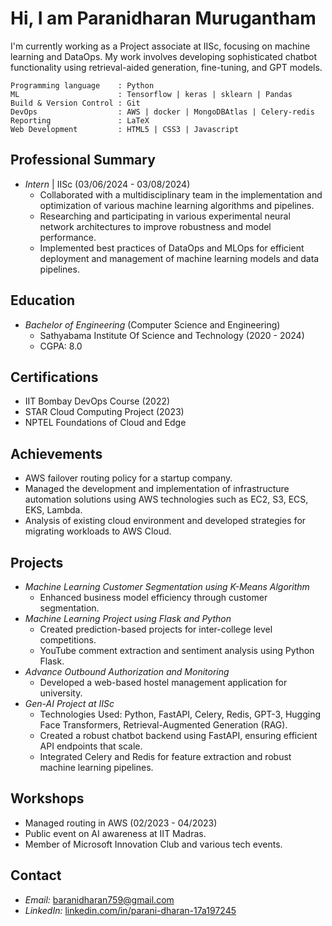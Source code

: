 # Hi, I am Paranidharan Murugantham

I'm currently working as a Project associate at IISc, focusing on machine learning and DataOps. My work involves developing sophisticated chatbot functionality using retrieval-aided generation, fine-tuning, and GPT models. 


```
Programming language    : Python
ML                      : Tensorflow | keras | sklearn | Pandas
Build & Version Control : Git 
DevOps                  : AWS | docker | MongoDBAtlas | Celery-redis
Reporting               : LaTeX
Web Development         : HTML5 | CSS3 | Javascript
```

## Professional Summary
- *Intern* | IISc (03/06/2024 - 03/08/2024)
  - Collaborated with a multidisciplinary team in the implementation and optimization of various machine learning algorithms and pipelines.
  - Researching and participating in various experimental neural network architectures to improve robustness and model performance.
  - Implemented best practices of DataOps and MLOps for efficient deployment and management of machine learning models and data pipelines.

## Education
- *Bachelor of Engineering* (Computer Science and Engineering)
  - Sathyabama Institute Of Science and Technology (2020 - 2024)
  - CGPA: 8.0

## Certifications
- IIT Bombay DevOps Course (2022)
- STAR Cloud Computing Project (2023)
- NPTEL Foundations of Cloud and Edge

## Achievements
- AWS failover routing policy for a startup company.
- Managed the development and implementation of infrastructure automation solutions using AWS technologies such as EC2, S3, ECS, EKS, Lambda.
- Analysis of existing cloud environment and developed strategies for migrating workloads to AWS Cloud.

## Projects
- *Machine Learning Customer Segmentation using K-Means Algorithm*
  - Enhanced business model efficiency through customer segmentation.
- *Machine Learning Project using Flask and Python*
  - Created prediction-based projects for inter-college level competitions.
  - YouTube comment extraction and sentiment analysis using Python Flask.
- *Advance Outbound Authorization and Monitoring*
  - Developed a web-based hostel management application for university.
- *Gen-AI Project at IISc*
  - Technologies Used: Python, FastAPI, Celery, Redis, GPT-3, Hugging Face Transformers, Retrieval-Augmented Generation (RAG).
  - Created a robust chatbot backend using FastAPI, ensuring efficient API endpoints that scale.
  - Integrated Celery and Redis for feature extraction and robust machine learning pipelines.

## Workshops
- Managed routing in AWS (02/2023 - 04/2023)
- Public event on AI awareness at IIT Madras.
- Member of Microsoft Innovation Club and various tech events.

## Contact
- *Email:* [baranidharan759@gmail.com](mailto:baranidharan759@gmail.com)
- *LinkedIn:* [linkedin.com/in/parani-dharan-17a197245](http://www.linkedin.com/in/parani-dharan-17a197245)

